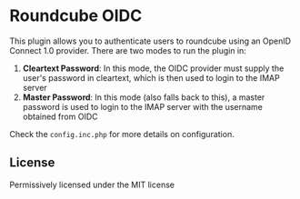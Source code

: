 # Roundcube OIDC

This plugin allows you to authenticate users to roundcube using an OpenID Connect 1.0 provider. There are two modes to run the plugin in:
1. **Cleartext Password**: In this mode, the OIDC provider must supply the user's password in cleartext, which is then used to login to the IMAP server
2. **Master Password**: In this mode (also falls back to this), a master password is used to login to the IMAP server with the username obtained from OIDC

Check the `config.inc.php` for more details on configuration.

## License
Permissively licensed under the MIT license

